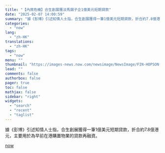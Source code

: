 ```yaml
---
title: "【內房危機】合生創展獲淡馬錫子企1億美元短期貸款"
date: "2025-02-07 14:00:59"
summary: "據《彭博》引述知情人士指，合生創展獲得一筆1億美元短期貸款，折合約7.8億港元，主要用於為早前在港購置物業的貸款再融資。"
categories:
  - "now"
lang:
  - "zh-HK"
translations:
  - "zh-HK"
tags:
  - "now"
menu: ""
thumbnail: "https://images-news.now.com/newsimage/NewsImage/FIN-HOPSON-REFIN-250207-1310.jpg"
lead: ""
comments: false
authorbox: false
pager: true
toc: false
mathjax: false
sidebar: "right"
widgets:
  - "search"
  - "recent"
  - "taglist"
---
```


據《彭博》引述知情人士指，合生創展獲得一筆1億美元短期貸款，折合約7.8億港元，主要用於為早前在港購置物業的貸款再融資。

[now](https://news.now.com/home/technology/player?newsId=592751)
